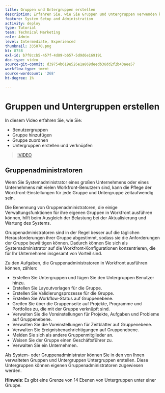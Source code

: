 ```yaml
---
title: Gruppen und Untergruppen erstellen
description: Erfahren Sie, wie Sie Gruppen und Untergruppen verwenden können, damit die Benutzerorganisation und die Berechtigungen funktionieren. Erfahren Sie, wie Sie eine Gruppe und Untergruppen erstellen.
feature: System Setup and Administration
activity: deploy
type: Tutorial
team: Technical Marketing
role: Admin
level: Intermediate, Experienced
thumbnail: 335070.png
kt: 8758
exl-id: b7f8ccb5-457f-4d89-bb57-5d9d6e169191
doc-type: video
source-git-commit: d39754b619e526e1a869deedb38dd2f2b43aee57
workflow-type: tm+mt
source-wordcount: '268'
ht-degree: 1%

---
```


# Gruppen und Untergruppen erstellen

In diesem Video erfahren Sie, wie Sie:

* Benutzergruppen
* Gruppe hinzufügen
* Gruppe zuordnen
* Untergruppen erstellen und verknüpfen

>[!VIDEO](https://video.tv.adobe.com/v/335070/?quality=12)

## Gruppenadministratoren

Wenn Sie Systemadministrator eines großen Unternehmens oder eines Unternehmens mit vielen Workfront-Benutzern sind, kann die Pflege der Workfront-Einstellungen für jede Gruppe und Untergruppe zeitaufwendig sein.

Die Benennung von Gruppenadministratoren, die einige Verwaltungsfunktionen für ihre eigenen Gruppen in Workfront ausführen können, hilft beim Ausgleich der Belastung bei der Aktualisierung und Wartung des Systems.

Gruppenadministratoren sind in der Regel besser auf die täglichen Herausforderungen ihrer Gruppe abgestimmt, sodass sie die Anforderungen der Gruppe bewältigen können. Dadurch können Sie sich als Systemadministrator auf die Workfront-Konfigurationen konzentrieren, die für Ihr Unternehmen insgesamt von Vorteil sind.

Zu den Aufgaben, die Gruppenadministratoren in Workfront ausführen können, zählen:

* Erstellen Sie Untergruppen und fügen Sie den Untergruppen Benutzer hinzu.
* Erstellen Sie Layoutvorlagen für die Gruppe.
* Erstellen Sie Validierungsprozesse für die Gruppe.
* Erstellen Sie Workflow-Status auf Gruppenebene.
* Greifen Sie über die Gruppenseite auf Projekte, Programme und Portfolios zu, die mit der Gruppe verknüpft sind.
* Verwalten Sie die Voreinstellungen für Projekte, Aufgaben und Probleme auf Gruppenebene.
* Verwalten Sie die Voreinstellungen für Zeitblätter auf Gruppenebene.
* Verwalten Sie Ereignisbenachrichtigungen auf Gruppenebene.
* Melden Sie sich als andere Gruppenmitglieder an.
* Weisen Sie der Gruppe einen Geschäftsführer zu.
* Verwalten Sie ein Unternehmen.

Als System- oder Gruppenadministrator können Sie in den von Ihnen verwalteten Gruppen und Untergruppen Untergruppen erstellen. Diese Untergruppen können eigenen Gruppenadministratoren zugewiesen werden.

**Hinweis**: Es gibt eine Grenze von 14 Ebenen von Untergruppen unter einer Gruppe.
